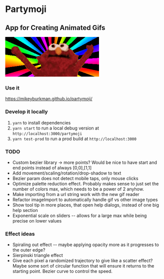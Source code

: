 # Partymoji

## App for Creating Animated Gifs

![Hello-Rainbox](./hellmo-rainbow.gif 'Hellmo Rainbow')

### Use it

https://mikeyburkman.github.io/partymoji/

### Develop it locally

1. `yarn` to install dependencies
2. `yarn start` to run a local debug version at `http://localhost:3000/partymoji`
3. `yarn test-prod` to run a prod build at `http://localhost:3000`

### TODO

- Custom bezier library -> more points? Would be nice to have start and end points instead of always [0,0],[1,1]
- Add movement/scaling/rotation/drop-shadow to text
- Bezier param does not detect mobile taps, only mouse clicks
- Optimize palette reduction effect. Probably makes sense to just set the number of colors max, which needs to be a power of 2 anyhow.
- Make importing from a url string work with the new gif reader
- Refactor imageImport to automatically handle gif vs other image types
- Show tool tip in more places, that open help dialogs, instead of one big help section
- Exponential scale on sliders -- allows for a large max while being precise on lower values

### Effect ideas

- Spiraling out effect -- maybe applying opacity more as it progresses to the outer edge?
- Sierpinski triangle effect
- Give each pixel a randomized trajectory to give like a scatter effect? Maybe some sort of circular function that will ensure it returns to the starting point. Bezier curve to control the speed.
